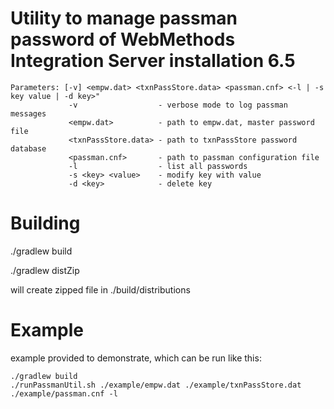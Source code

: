 # Utility to manage passman password of WebMethods Integration Server installation 6.5

```
Parameters: [-v] <empw.dat> <txnPassStore.data> <passman.cnf> <-l | -s key value | -d key>"
             -v                  - verbose mode to log passman messages
             <empw.dat>          - path to empw.dat, master password file
             <txnPassStore.data> - path to txnPassStore password database
             <passman.cnf>       - path to passman configuration file
             -l                  - list all passwords
             -s <key> <value>    - modify key with value
             -d <key>            - delete key
```

# Building
./gradlew build

./gradlew distZip

will create zipped file in ./build/distributions

# Example
example provided to demonstrate, which can be run like this:
```
./gradlew build
./runPassmanUtil.sh ./example/empw.dat ./example/txnPassStore.dat ./example/passman.cnf -l
```

